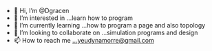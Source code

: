 - 👋 Hi, I’m @Dgracen
- 👀 I’m interested in ...learn how to program
- 🌱 I’m currently learning ...how to program a page and also topology
- 💞️ I’m looking to collaborate on ...simulation programs and design
- 📫 How to reach me ...yeudynamorre@gmail.com

<!---
Dgracen/Dgracen is a ✨ special ✨ repository because its `README.md` (this file) appears on your GitHub profile.
You can click the Preview link to take a look at your changes.
--->
